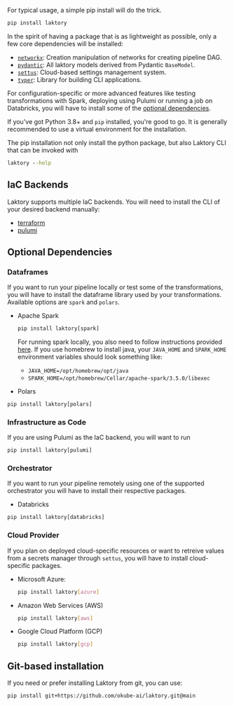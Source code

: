 For typical usage, a simple pip install will do the trick.

```bash
pip install laktory
```

In the spirit of having a package that is as lightweight as possible, only a
few core dependencies will be installed:

[//]: # (* [`databricks-sdk`]&#40;https://pypi.org/project/databricks-sdk/&#41;: The Databricks SDK for Python includes functionality to accelerate development with Python for the Databricks Lakehouse.)
[//]: # (* [`pulumi`]&#40;https://pypi.org/project/pulumi/&#41;: Infrastructure as code tool used to deploy resources.)
* [`networkx`](https://pypi.org/project/networkx/): Creation manipulation of networks for creating pipeline DAG.
* [`pydantic`](https://pypi.org/project/pydantic/): All laktory models derived from Pydantic `BaseModel`.
* [`settus`](https://pypi.org/project/settus/): Cloud-based settings management system.
* [`typer`](https://pypi.org/project/typer/): Library for building CLI applications. 
 
For configuration-specific or more advanced features like testing 
transformations with Spark, deploying using Pulumi or running a job on
Databricks, you will have to install some of the [optional dependencies](#optional-dependencies).

If you've got Python 3.8+ and `pip` installed, you're good to go. 
It is generally recommended to use a virtual environment for the installation. 

The pip installation not only install the python package, but also Laktory CLI that can be invoked with
```cmd
laktory --help
```

## IaC Backends
Laktory supports multiple IaC backends. You will need to install the CLI of your desired backend manually:

* [terraform](https://developer.hashicorp.com/terraform/tutorials/aws-get-started/install-cli)
* [pulumi](https://www.pulumi.com/docs/install/)


## Optional Dependencies

### Dataframes

If you want to run your pipeline locally or test some of the transformations,
you will have to install the dataframe library used by your transformations.
Available options are `spark` and `polars`.

* Apache Spark
  ```cmd
  pip install laktory[spark]
  ```
  For running spark locally, you also need to follow instructions provided [here](https://www.machinelearningplus.com/pyspark/install-pyspark-on-mac/). 
  If you use homebrew to install java, your `JAVA_HOME` and `SPARK_HOME` environment variables should look something like:
    * `JAVA_HOME=/opt/homebrew/opt/java`
    * `SPARK_HOME=/opt/homebrew/Cellar/apache-spark/3.5.0/libexec`



* Polars
```cmd
pip install laktory[polars]
```

### Infrastructure as Code
If you are using Pulumi as the IaC backend, you will want to run 

```cmd
pip install laktory[pulumi]
```


### Orchestrator
If you want to run your pipeline remotely using one of the supported 
orchestrator you will have to install their respective packages.

* Databricks
```cmd
pip install laktory[databricks]
```

### Cloud Provider
If you plan on deployed cloud-specific resources or want to retreive values
from a secrets manager through `settus`, you will have to install 
cloud-specific packages.

* Microsoft Azure: 
  ```bash
  pip install laktory[azure]
  ```

* Amazon Web Services (AWS)
    ```bash
    pip install laktory[aws]
    ```

* Google Cloud Platform (GCP)
    ```bash
    pip install laktory[gcp]
    ```

## Git-based installation
If you need or prefer installing Laktory from git, you can use:
```bash
pip install git+https://github.com/okube-ai/laktory.git@main
```
